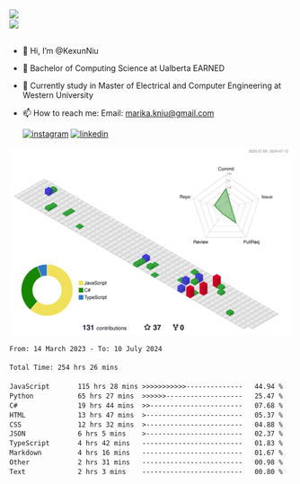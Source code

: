 <a href="https://github.com/anuraghazra/github-readme-stats">
  <img align="center" src="https://github-readme-stats.vercel.app/api?username=KexunNiu&show_icons=true" />
</a>
</br>
<a href="https://github.com/anuraghazra/github-readme-stats">
  <img align="center" src="https://github-readme-stats.vercel.app/api/top-langs/?username=KexunNiu" />
</a>

</br>
</br>

- 👋 Hi, I’m @KexunNiu
- 👀 Bachelor of Computing Science at Ualberta EARNED
- 🌱 Currently study in Master of Electrical and Computer Engineering at Western University
- 📫 How to reach me: Email: marika.kniu@gmail.com
  
  [![instagram](https://github.com/shikhar1020jais1/Git-Social/blob/master/Icons/Instagram1.png (Instagram))][1] [![linkedin](https://github.com/shikhar1020jais1/Git-Social/blob/master/Icons/LinkedIn1.png (LinkedIn))][2]

<!-- To Link your profile to the media buttons -->

[1]: https://www.instagram.com/barryn719_
[2]: https://www.linkedin.com/in/kexun-niu



![](./profile-3d-contrib/profile-gitblock.svg)

<!--START_SECTION:waka-->

```txt
From: 14 March 2023 - To: 10 July 2024

Total Time: 254 hrs 26 mins

JavaScript       115 hrs 28 mins >>>>>>>>>>>--------------   44.94 %
Python           65 hrs 27 mins  >>>>>>-------------------   25.47 %
C#               19 hrs 44 mins  >>-----------------------   07.68 %
HTML             13 hrs 47 mins  >------------------------   05.37 %
CSS              12 hrs 32 mins  >------------------------   04.88 %
JSON             6 hrs 5 mins    >------------------------   02.37 %
TypeScript       4 hrs 42 mins   -------------------------   01.83 %
Markdown         4 hrs 16 mins   -------------------------   01.67 %
Other            2 hrs 31 mins   -------------------------   00.98 %
Text             2 hrs 3 mins    -------------------------   00.80 %
```

<!--END_SECTION:waka-->

